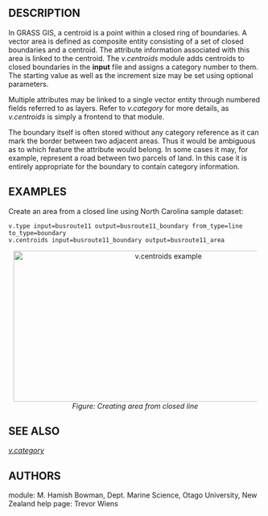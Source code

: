 ## DESCRIPTION

In GRASS GIS, a centroid is a point within a closed ring of boundaries.
A vector area is defined as composite entity consisting of a set of
closed boundaries and a centroid. The attribute information associated
with this area is linked to the centroid. The *v.centroids* module adds
centroids to closed boundaries in the **input** file and assigns a
category number to them. The starting value as well as the increment
size may be set using optional parameters.

Multiple attributes may be linked to a single vector entity through
numbered fields referred to as layers. Refer to *v.category* for more
details, as *v.centroids* is simply a frontend to that module.

The boundary itself is often stored without any category reference as it
can mark the border between two adjacent areas. Thus it would be
ambiguous as to which feature the attribute would belong. In some cases
it may, for example, represent a road between two parcels of land. In
this case it is entirely appropriate for the boundary to contain
category information.

## EXAMPLES

Create an area from a closed line using North Carolina sample dataset:

```shell
v.type input=busroute11 output=busroute11_boundary from_type=line to_type=boundary
v.centroids input=busroute11_boundary output=busroute11_area
```

<div align="center" style="margin: 10px">

[<img src="v_centroids.png" data-border="0" width="600" height="300"
alt="v.centroids example" />](v_centroids.png)
*Figure: Creating area from closed line*

</div>

## SEE ALSO

*[v.category](v.category.md)*

## AUTHORS

module: M. Hamish Bowman, Dept. Marine Science, Otago University, New
Zealand
help page: Trevor Wiens

